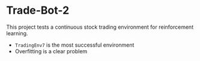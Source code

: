 # Trade-Bot-2

This project tests a continuous stock trading environment for reinforcement learning.

 - `TradingEnv7` is the most successful environment
 - Overfitting is a clear problem
 
 
   